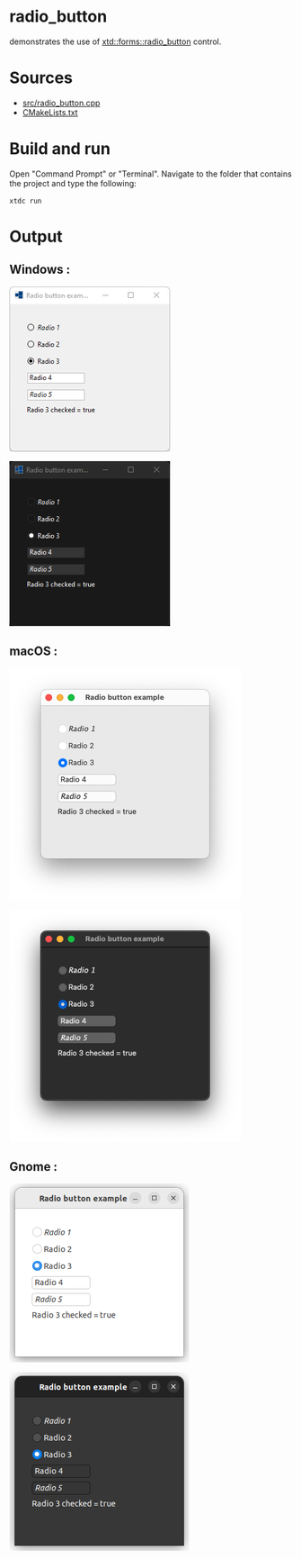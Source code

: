 # radio_button

demonstrates the use of [xtd::forms::radio_button](../../../../src/xtd.forms/include/xtd/forms/radio_button.h) control.

# Sources

* [src/radio_button.cpp](src/radio_button.cpp)
* [CMakeLists.txt](CMakeLists.txt)

# Build and run

Open "Command Prompt" or "Terminal". Navigate to the folder that contains the project and type the following:

```shell
xtdc run
```

# Output

## Windows :

![Screenshot](../../../../docs/pictures/examples/radio_button_w.png)

![Screenshot](../../../../docs/pictures/examples/radio_button_wd.png)

## macOS :

![Screenshot](../../../../docs/pictures/examples/radio_button_m.png)

![Screenshot](../../../../docs/pictures/examples/radio_button_md.png)

## Gnome :

![Screenshot](../../../../docs/pictures/examples/radio_button_g.png)

![Screenshot](../../../../docs/pictures/examples/radio_button_gd.png)
